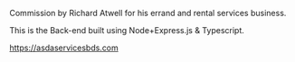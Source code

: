 Commission by Richard Atwell for his errand and rental services business.

This is the Back-end built using Node+Express.js & Typescript.

https://asdaservicesbds.com
